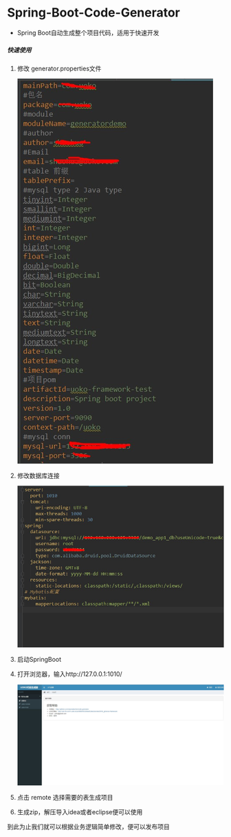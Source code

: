 # Spring-Boot-Code-Generator

 * Spring Boot自动生成整个项目代码，适用于快速开发
 ##### 快速使用
   1. 修改 generator.properties文件
   
      ![修改配置](/image/generator.png "修改配置")
   2. 修改数据库连接
  
       ![修改配置](/image/menu.saveimg.savepath20180615161243.jpg "修改配置") 
   
   2. 启动SpringBoot
   3. 打开浏览器，输入http://127.0.0.1:1010/
   
      ![运行效果](/image/project.jpg "运行取出来的效果")
   4. 点击 remote 选择需要的表生成项目
   5. 生成zip，解压导入idea或者eclipse便可以使用

   
   到此为止我们就可以根据业务逻辑简单修改，便可以发布项目